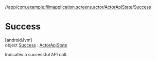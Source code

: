 //[app](../../../../index.md)/[com.example.filmapplication.screens.actor](../../index.md)/[ActorApiState](../index.md)/[Success](index.md)

# Success

[androidJvm]\
object [Success](index.md) : [ActorApiState](../index.md)

Indicates a successful API call.
